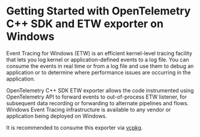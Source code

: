 # Getting Started with OpenTelemetry C++ SDK and ETW exporter on Windows

Event Tracing for Windows (ETW) is an efficient kernel-level tracing facility
that lets you log kernel or application-defined events to a log file. You can
consume the events in real time or from a log file and use them to debug an
application or to determine where performance issues are occurring in the
application.

OpenTelemetry C++ SDK ETW exporter allows the code instrumented using
OpenTelemetry API to forward events to out-of-process ETW listener, for
subsequent data recording or forwarding to alternate pipelines and flows.
Windows Event Tracing infrastructure is available to any vendor or application
being deployed on Windows.

It is recommended to consume this exporter via
[vcpkg](https://vcpkg.io/en/package/opentelemetry-cpp).
